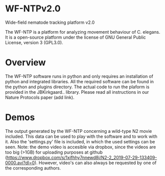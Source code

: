 # WF-NTPv2.0
Wide-field nematode tracking platform v2.0

The WF-NTP is a platform for analyzing movement behaviour of C. elegans. It is a open-source platform under the license of GNU General Public License, version 3 (GPL3.0).

# Overview
The WF-NTP software runs in python and only requires an installation of python and integrated libraries. All the required software can be found in the python and plugins directory. 
The actual code to run the plaform is provided in the JBKirkgaard.. library. Please read all instructions in our Nature Protocols paper (add link).

# Demos
The output generated by the WF-NTP concerning a wild-type N2 movie included. This data can be used to play with the software and to work with it. Also the 'settings.py' file is included, in which the used settings can be seen. Note: the demo video is accesible via dropbox, since the videos are too big (>1GB) for uploading purposes at github (https://www.dropbox.com/s/1xifhhy7nnewd8j/N2-2_2019-07-29-133409-0000.avi?dl=0). However, video's can also always be requested by one of the corresponding authors.

